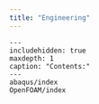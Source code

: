 ```yaml
---
title: "Engineering"
---
```


```{toctree}
---
includehidden: true
maxdepth: 1
caption: "Contents:"
---
abaqus/index
OpenFOAM/index
```